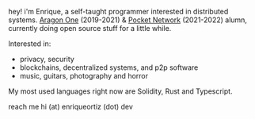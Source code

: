 hey! i'm Enrique, a self-taught programmer interested in distributed systems. [Aragon One](https://github.com/aragonone) (2019-2021) & [Pocket Network](https://github.com/pokt-foundation) (2021-2022) alumn, currently doing open source stuff for a little while.

Interested in:
- privacy, security
- blockchains, decentralized systems, and p2p software
- music, guitars, photography and horror

My most used languages right now are Solidity, Rust and Typescript.

reach me hi (at) enriqueortiz (dot) dev
